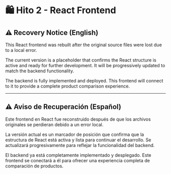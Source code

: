 # 🛍️ Hito 2 - React Frontend

## ⚠️ Recovery Notice (English)

This React frontend was rebuilt after the original source files were lost due to a local error.

The current version is a placeholder that confirms the React structure is active and ready for further development. It will be progressively updated to match the backend functionality.

The backend is fully implemented and deployed. This frontend will connect to it to provide a complete product comparison experience.

---

## ⚠️ Aviso de Recuperación (Español)

Este frontend en React fue reconstruido después de que los archivos originales se perdieran debido a un error local.

La versión actual es un marcador de posición que confirma que la estructura de React está activa y lista para continuar el desarrollo. Se actualizará progresivamente para reflejar la funcionalidad del backend.

El backend ya está completamente implementado y desplegado. Este frontend se conectará a él para ofrecer una experiencia completa de comparación de productos.
